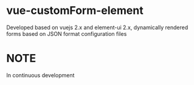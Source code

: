 # vue-customForm-element
Developed based on vuejs 2.x and element-ui 2.x, dynamically rendered forms based on JSON format configuration files
# NOTE
In continuous development
